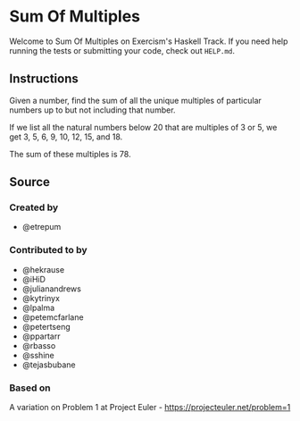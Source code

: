 # Sum Of Multiples

Welcome to Sum Of Multiples on Exercism's Haskell Track.
If you need help running the tests or submitting your code, check out `HELP.md`.

## Instructions

Given a number, find the sum of all the unique multiples of particular numbers up to
but not including that number.

If we list all the natural numbers below 20 that are multiples of 3 or 5,
we get 3, 5, 6, 9, 10, 12, 15, and 18.

The sum of these multiples is 78.

## Source

### Created by

- @etrepum

### Contributed to by

- @hekrause
- @iHiD
- @julianandrews
- @kytrinyx
- @lpalma
- @petemcfarlane
- @petertseng
- @ppartarr
- @rbasso
- @sshine
- @tejasbubane

### Based on

A variation on Problem 1 at Project Euler - https://projecteuler.net/problem=1